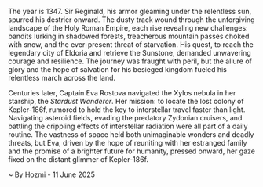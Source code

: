 
The year is 1347.  Sir Reginald, his armor gleaming under the relentless sun, spurred his destrier onward.  The dusty track wound through the unforgiving landscape of the Holy Roman Empire, each rise revealing new challenges: bandits lurking in shadowed forests, treacherous mountain passes choked with snow, and the ever-present threat of starvation.  His quest, to reach the legendary city of Eldoria and retrieve the Sunstone, demanded unwavering courage and resilience.  The journey was fraught with peril, but the allure of glory and the hope of salvation for his besieged kingdom fueled his relentless march across the land.

Centuries later, Captain Eva Rostova navigated the Xylos nebula in her starship, the *Stardust Wanderer*.  Her mission: to locate the lost colony of Kepler-186f, rumored to hold the key to interstellar travel faster than light.  Navigating asteroid fields, evading the predatory Zydonian cruisers, and battling the crippling effects of interstellar radiation were all part of a daily routine.  The vastness of space held both unimaginable wonders and deadly threats, but Eva, driven by the hope of reuniting with her estranged family and the promise of a brighter future for humanity, pressed onward, her gaze fixed on the distant glimmer of Kepler-186f.

~ By Hozmi - 11 June 2025
